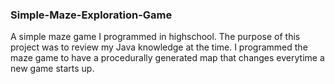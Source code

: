 ### Simple-Maze-Exploration-Game
A simple maze game I programmed in highschool. The purpose of this project was to review my Java knowledge at the time. I programmed the maze game to have a procedurally generated map that changes everytime a new game starts up. 
